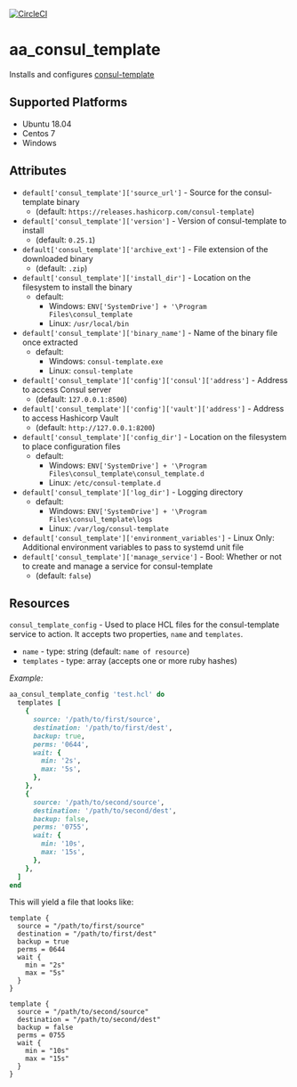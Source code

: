 [![CircleCI](https://circleci.com/gh/ashley-abbott/consul_template/tree/main.svg?style=shield)](https://circleci.com/gh/ashley-abbott/consul_template/tree/main)

# aa_consul_template

 Installs and configures [consul-template](https://github.com/hashicorp/consul-template)

## Supported Platforms

- Ubuntu 18.04
- Centos 7
- Windows

## Attributes

- `default['consul_template']['source_url']` - Source for the consul-template binary
  - (default: `https://releases.hashicorp.com/consul-template`)
- `default['consul_template']['version']` - Version of consul-template to install
  - (default: `0.25.1`)
- `default['consul_template']['archive_ext']` - File extension of the downloaded binary
  - (default: `.zip`)
- `default['consul_template']['install_dir']` - Location on the filesystem to install the binary
  - default:
    - Windows: `ENV['SystemDrive'] + '\Program Files\consul_template`
    - Linux: `/usr/local/bin`
- `default['consul_template']['binary_name']` - Name of the binary file once extracted
  - default:
    - Windows: `consul-template.exe`
    - Linux: `consul-template`
- `default['consul_template']['config']['consul']['address']` - Address to access Consul server
  - (default: `127.0.0.1:8500`)
- `default['consul_template']['config']['vault']['address']` - Address to access Hashicorp Vault
  - (default: `http://127.0.0.1:8200`)
- `default['consul_template']['config_dir']` - Location on the filesystem to place configuration files
  - default:
    - Windows: `ENV['SystemDrive'] + '\Program Files\consul_template\consul_template.d`
    - Linux: `/etc/consul-template.d`
- `default['consul_template']['log_dir']` - Logging directory
  - default:
    - Windows: `ENV['SystemDrive'] + '\Program Files\consul_template\logs`
    - Linux: `/var/log/consul-template`
- `default['consul_template']['environment_variables']` - Linux Only: Additional environment variables to pass to systemd unit file
- `default['consul_template']['manage_service']` - Bool: Whether or not to create and manage a service for consul-template
  - (default: `false`)

## Resources

`consul_template_config` - Used to place HCL files for the consul-template service to action. It accepts two properties, `name` and `templates`.

- `name` - type: string (default: `name of resource`)
- `templates` - type: array (accepts one or more ruby hashes)

*Example:*

```ruby
aa_consul_template_config 'test.hcl' do
  templates [
    {
      source: '/path/to/first/source',
      destination: '/path/to/first/dest',
      backup: true,
      perms: '0644',
      wait: {
        min: '2s',
        max: '5s',
      },
    },
    {
      source: '/path/to/second/source',
      destination: '/path/to/second/dest',
      backup: false,
      perms: '0755',
      wait: {
        min: '10s',
        max: '15s',
      },
    },
  ]
end
```

This will yield a file that looks like:

```text
template {
  source = "/path/to/first/source" 
  destination = "/path/to/first/dest" 
  backup = true 
  perms = 0644 
  wait {
    min = "2s"
    max = "5s"
  } 
}

template {
  source = "/path/to/second/source" 
  destination = "/path/to/second/dest" 
  backup = false 
  perms = 0755 
  wait {
    min = "10s"
    max = "15s"
  } 
}
```
